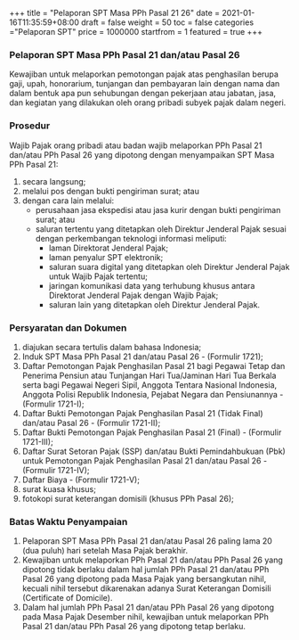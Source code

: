 +++
title = "Pelaporan SPT Masa PPh Pasal 21 26"
date = 2021-01-16T11:35:59+08:00
draft = false
weight = 50
toc = false
categories ="Pelaporan SPT"
price = 1000000
startfrom = 1
featured = true
+++
### Pelaporan SPT Masa PPh Pasal 21 dan/atau Pasal 26 
Kewajiban untuk melaporkan pemotongan pajak atas penghasilan berupa gaji, upah, honorarium, tunjangan dan pembayaran lain dengan nama dan dalam bentuk apa pun sehubungan dengan pekerjaan atau jabatan, jasa, dan kegiatan yang dilakukan oleh orang pribadi subyek pajak dalam negeri.

### Prosedur
Wajib Pajak orang pribadi atau badan wajib melaporkan PPh Pasal 21 dan/atau PPh Pasal 26 yang dipotong dengan menyampaikan SPT Masa PPh Pasal 21:
1. secara langsung;
2. melalui pos dengan bukti pengiriman surat; atau
3. dengan cara lain melalui: 
    - perusahaan jasa ekspedisi atau jasa kurir dengan bukti pengiriman surat; atau
    - saluran tertentu yang ditetapkan oleh Direktur Jenderal Pajak sesuai dengan perkembangan teknologi informasi meliputi:
        - laman Direktorat Jenderal Pajak;
        - laman penyalur SPT elektronik;
        - saluran suara digital yang ditetapkan oleh Direktur Jenderal Pajak untuk Wajib Pajak tertentu;
        - jaringan komunikasi data yang terhubung khusus antara Direktorat Jenderal Pajak dengan Wajib Pajak;
        - saluran lain yang ditetapkan oleh Direktur Jenderal Pajak.

### Persyaratan dan Dokumen
1. diajukan secara tertulis dalam bahasa Indonesia;
2. Induk SPT Masa PPh Pasal 21 dan/atau Pasal 26 - (Formulir 1721);
3. Daftar Pemotongan Pajak Penghasilan Pasal 21 bagi Pegawai Tetap dan Penerima Pensiun atau Tunjangan Hari Tua/Jaminan Hari Tua Berkala serta bagi Pegawai Negeri Sipil, Anggota Tentara Nasional Indonesia, Anggota Polisi Republik Indonesia, Pejabat Negara dan Pensiunannya - (Formulir 1721-I);
4. Daftar Bukti Pemotongan Pajak Penghasilan Pasal 21 (Tidak Final) dan/atau Pasal 26 - (Formulir 1721-II);
5. Daftar Bukti Pemotongan Pajak Penghasilan Pasal 21 (Final) - (Formulir 1721-III);
6. Daftar Surat Setoran Pajak (SSP) dan/atau Bukti Pemindahbukuan (Pbk) untuk Pemotongan Pajak Penghasilan Pasal 21 dan/atau Pasal 26 - (Formulir 1721-IV);
7. Daftar Biaya - (Formulir 1721-V);
8. surat kuasa khusus;
9. fotokopi surat keterangan domisili (khusus PPh Pasal 26); 

### Batas Waktu Penyampaian
1. Pelaporan SPT Masa PPh Pasal 21 dan/atau Pasal 26 paling lama 20 (dua puluh) hari setelah Masa Pajak berakhir.
2. Kewajiban untuk melaporkan PPh Pasal 21 dan/atau PPh Pasal 26 yang dipotong tidak berlaku dalam hal jumlah PPh Pasal 21 dan/atau PPh Pasal 26 yang dipotong pada Masa Pajak yang bersangkutan nihil, kecuali nihil tersebut dikarenakan adanya Surat Keterangan Domisili (Certificate of Domicile).
3. Dalam hal jumlah PPh Pasal 21 dan/atau PPh Pasal 26 yang dipotong pada Masa Pajak Desember nihil, kewajiban untuk melaporkan PPh Pasal 21 dan/atau PPh Pasal 26 yang dipotong tetap berlaku. 